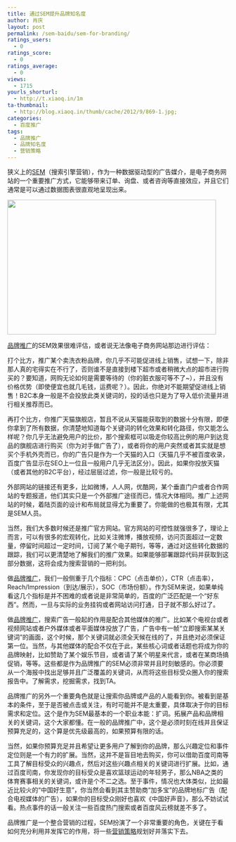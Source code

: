 ```yaml
---
title: 通过SEM提升品牌知名度
author: 肖庆
layout: post
permalink: /sem-baidu/sem-for-branding/
ratings_users:
  - 0
ratings_score:
  - 0
ratings_average:
  - 0
views:
  - 1715
yourls_shorturl:
  - http://t.xiaoq.in/1m
ta-thumbnail:
  - http://blog.xiaoq.in/thumb/cache/2012/9/869-1.jpg;
categories:
  - 百度推广
tags:
  - 品牌推广
  - 品牌知名度
  - 营销策略
---
```

狭义上的<span class='wp_keywordlink'><a href="http://blog.xiaoq.in/sem/" title="SEM搜索引擎营销" target="_blank">SEM</a></span>（搜索引擎营销），作为一种数据驱动型的广告媒介，是电子商务网站的一个重要推广方式，它能够带来订单、询盘、或者咨询等直接效应，并且它们通常是可以通过数据图表很直观地呈现出来。

<img class="alignnone size-full wp-image-872" title="index" src="http://blog.xiaoq.in/cdn/2012/09/index.jpg" alt="" width="475" height="307" />

<span class='wp_keywordlink_affiliate'><a href="http://blog.xiaoq.in/tag/%e5%93%81%e7%89%8c%e6%8e%a8%e5%b9%bf/" title="查看品牌推广中的全部文章" target="_blank">品牌推广</a></span>的SEM效果很难评估，或者说无法像电子商务网站那边进行评估：

打个比方，推广某个卖洗衣粉品牌，你几乎不可能促进线上销售，试想一下，除非那人真的宅得实在不行了，否则谁不是直接到楼下超市或者稍微大点的超市进行购买的？要知道，网购无论如何是需要等待的（你的脏衣服可等不了~），并且没有价格优势（即使便宜也就几毛钱，运费呢？）。因此，你绝对不能期望促进线上销售！B2C本身一般是不会投放此类关键词的，投的话也只是为了导入低价流量并进行相关推荐而已。

再打个比方，你推广天猫旗舰店，暂且不说从天猫能获取到的数据十分有限，即便你拿到了所有数据，你清楚地知道每个关键词的转化效果和转化路径，你又能怎么样呢？你几乎无法避免用户的比价，那个搜索框可以吸走你较高比例的用户到达竞品的旗舰店进行购买（你为对手做广告了），或者将你的用户突然或者其实就是想买个手机外壳而已，你的广告只是作为一个天猫的入口（天猫几乎不被百度收录，百度广告显示在SEO上一位且一般用户几乎无法区分）。因此，如果你投放天猫（或者其他的B2C平台），经过层层过滤，你一般是比较亏的。

外部网站的链接还有更多，比如微博，人人网，优酷网，某个垂直门户或者合作网站的专题报道，他们其实只是一个外部推广途径而已，情况大体相同。推广上述网站的时候，着陆页面的设计和布局就显得尤为重要了。你能做的也极其有限，尤其是SEM人员。

当然，我们大多数时候还是推广官方网站。官方网站的可控性就强很多了，理论上而言，可以有很多的宏观转化，比如关注微博，播放视频，访问页面超过一定数量，停留时间超过一定时间，订阅了某个电子期刊，等等，通过对这些转化数据的跟踪，我们可以更清楚地了解我们的推广效果。如果能够部署跟踪代码并获取到这部分数据，这将会成为搜索营销的一把利剑。

做<span class='wp_keywordlink_affiliate'><a href="http://blog.xiaoq.in/tag/%e5%93%81%e7%89%8c%e6%8e%a8%e5%b9%bf/" title="查看品牌推广中的全部文章" target="_blank">品牌推广</a></span>，我们一般侧重于几个指标：CPC（点击单价），CTR（点击率），Reach/Impression（到达/展示），SOC（市场份额）。作为SEM来说，如果单纯看这几个指标是并不困难的或者说是非常简单的，百度的广泛匹配是一个“好东西”。然而，一旦与实际的业务挂钩或者网站访问打通，日子就不那么好过了。

做<span class='wp_keywordlink_affiliate'><a href="http://blog.xiaoq.in/tag/%e5%93%81%e7%89%8c%e6%8e%a8%e5%b9%bf/" title="查看品牌推广中的全部文章" target="_blank">品牌推广</a></span>，搜索广告一般起的作用是配合其他媒体的推广。比如某个电视台或者视频网站或者户外媒体或者平面媒体投放了广告，广告中有一帧“立即搜索某某关键词”的画面，这个时候，那个关键词就必须全天候在线的了，并且绝对必须保证第一位。当然，与其他媒体的配合不仅在于此，某些核心词或者话题也将成为你的品牌映射，比如赞助了某个娱乐节目，或者请了某个明星来代言，或者在某商场搞促销，等等。这些都是作为品牌推广的SEM必须非常并且时刻敏感的。你必须要从一个海报中找出足够并且广泛覆盖的关键词，从而将这些目标受众圈入你的搜索报告中。了解需求，挖掘需求，找到TA。

品牌推广的另外一个重要角色就是让搜索你品牌或产品的人能看到你。被看到是基本的条件，至于是否被点击或关注，有时可能并不是太重要，具体取决于你的目标需求和定位。这个是作为SEM最基本的一个职业本能：扩词。拓展产品和品牌相关的关键词，这个大家都懂。在一般的品牌推广中，这个是必须时刻在线并且保证预算充足的，这个算是优先级最高的，如果预算有限的话。

当然，如果你预算充足并且希望让更多用户了解到你的品牌，那么兴趣定位和事件定位则是一个有力的扩展。当然，这并不是盲目地去购买，你可以借助百度司南等工具了解目标受众的兴趣点，然后对这些兴趣点相关的关键词进行扩展。比如，通过百度司南，你发现你的目标受众是喜欢篮球运动的年轻男子，那么NBA之类的体育赛事相关的关键词，或许是个不二之选。至于事件，情况也大体类似，比如最近比较火的“中国好生意”，你当然会看到其主赞助商“加多宝”的品牌地标广告（配合电视媒体的广告），如果你的目标受众刚好也喜欢《中国好声音》，那么不妨试试看。热点事件的话一般关注一些百度热门搜索或者百度风云榜就差不多了。

品牌推广是一个整合营销的过程，SEM扮演了一个非常重要的角色，关键在于看如何充分利用并发挥它的作用，将一些<span class='wp_keywordlink_affiliate'><a href="http://blog.xiaoq.in/tag/%e8%90%a5%e9%94%80%e7%ad%96%e7%95%a5/" title="查看营销策略中的全部文章" target="_blank">营销策略</a></span>规划好并落实下去。